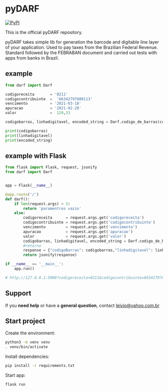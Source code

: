 # pyDARF

[![PyPI](https://img.shields.io/pypi/pyversions/pubnub.svg)](https://pypi.python.org/pypi/pubnub/)

This is the official pyDARF repository.

pyDARF takes simple lib for generation the barcode and digitable line layer of your application. Used to pay taxes from the Brazilian Federal Revenue.
Standard followed by the FEBRABAN document and carried out tests with apps from banks in Brazil.

## example

```python
from darf import Darf

codigoreceita       = '0211'
codigocontribuinte  =  '66342797000113'
vencimento          = '2021-03-18'
apuracao            = '2021-02-28'
valor               =  129,33

codigobarras, linhadigitavel, encoded_string = Darf.codigo_de_barras(codigoreceita, codigocontribuinte, vencimento, apuracao, valor)

print(codigobarras)
print(linhadigitavel)
print(encoded_string)

```

## example with Flask

```python
from flask import Flask, request, jsonify
from darf import Darf


app = Flask(__name__)

@app.route('/')
def darf():
    if len(request.args) < 3:
        return 'paramentros vazio'
    else:
        codigoreceita      = request.args.get('codigoreceita')
        codigocontribuinte = request.args.get('codigocontribuinte')
        vencimento         = request.args.get('vencimento')
        apuracao           = request.args.get('apuracao')
        valor              = request.args.get('valor')
        codigobarras, linhadigitavel, encoded_string = Darf.codigo_de_barras(codigoreceita, codigocontribuinte, vencimento, apuracao, valor)
        #retorno
        response = {"codigoBarras": codigobarras,"linhadigitavel": linhadigitavel, "img": encoded_string.decode("utf-8") }
        return jsonify(response)

if __name__ == '__main__':
    app.run()

# http://127.0.0.1:5000?codigoreceita=0211&codigocontribuinte=66342797000113&vencimento=2021-03-18&apuracao=2021-02-28&valor=123.49

```

## Support

If you **need help** or have a **general question**, contact leivio@yahoo.com.br

## Start project

Create the environment:

```bash
python3 -m venv venv
. venv/bin/activate
```

Install dependencies:

```bash
pip install -r requirements.txt
```

Start app:

```bash
flask run
```
